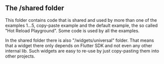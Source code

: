## The /shared folder

This folder contains code that is shared and used by more than one of the
examples 1...5, copy-paste example and the default example, the so called
"Hot Reload Playground". Some code is used by all the examples.

In the shared folder there is also "/widgets/universal" folder. That means
that a widget there only depends on Flutter SDK and not even any other
internal lib. Such widgets are easy to re-use by just copy-pasting
them into other projects.
